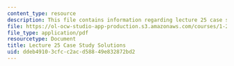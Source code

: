 ```yaml
---
content_type: resource
description: This file contains information regarding lecture 25 case study solutions.
file: https://ol-ocw-studio-app-production.s3.amazonaws.com/courses/1-264j-database-internet-and-systems-integration-technologies-fall-2013/ddeb49103cfcc2acd58849e832872bd2_MIT1_264JF13_L25_sol.pdf
file_type: application/pdf
resourcetype: Document
title: Lecture 25 Case Study Solutions
uid: ddeb4910-3cfc-c2ac-d588-49e832872bd2
---
```

